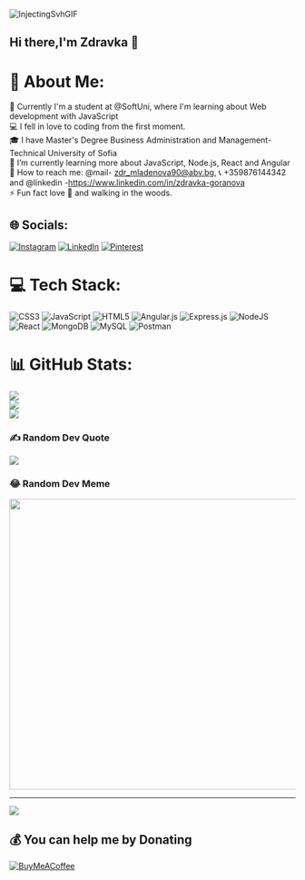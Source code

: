 ![InjectingSvhGIF](https://user-images.githubusercontent.com/106737347/215333515-c03fabdf-48de-4a33-9216-88afc9fbfe69.gif)

## Hi there,I'm Zdravka 👋

# 💫 About Me:
🔭 Currently I'm a student at  @SoftUni, where I'm learning about Web development with JavaScript<br>💻 I fell in love to coding from the first moment.<br>🎓 I have Master's Degree Business Administration and Management-Technical University of Sofia<br>🌱 I’m currently learning more about JavaScript, Node.js, React and Angular<br>📧 How to reach me: @mail-  zdr_mladenova90@abv.bg,
📞 +359876144342 and  @linkedin -https://www.linkedin.com/in/zdravka-goranova<br>⚡ Fun fact love 🚴 and walking in the woods.


## 🌐 Socials:
[![Instagram](https://img.shields.io/badge/Instagram-%23E4405F.svg?logo=Instagram&logoColor=white)](https://instagram.com/zdravka.goranova) [![LinkedIn](https://img.shields.io/badge/LinkedIn-%230077B5.svg?logo=linkedin&logoColor=white)](https://linkedin.com/in/zdravka-goranova) [![Pinterest](https://img.shields.io/badge/Pinterest-%23E60023.svg?logo=Pinterest&logoColor=white)](https://pinterest.com/@zdravkapgoranova) 

# 💻 Tech Stack:
![CSS3](https://img.shields.io/badge/css3-%231572B6.svg?style=for-the-badge&logo=css3&logoColor=white) ![JavaScript](https://img.shields.io/badge/javascript-%23323330.svg?style=for-the-badge&logo=javascript&logoColor=%23F7DF1E) ![HTML5](https://img.shields.io/badge/html5-%23E34F26.svg?style=for-the-badge&logo=html5&logoColor=white) ![Angular.js](https://img.shields.io/badge/angular.js-%23E23237.svg?style=for-the-badge&logo=angularjs&logoColor=white) ![Express.js](https://img.shields.io/badge/express.js-%23404d59.svg?style=for-the-badge&logo=express&logoColor=%2361DAFB) ![NodeJS](https://img.shields.io/badge/node.js-6DA55F?style=for-the-badge&logo=node.js&logoColor=white) ![React](https://img.shields.io/badge/react-%2320232a.svg?style=for-the-badge&logo=react&logoColor=%2361DAFB) ![MongoDB](https://img.shields.io/badge/MongoDB-%234ea94b.svg?style=for-the-badge&logo=mongodb&logoColor=white) ![MySQL](https://img.shields.io/badge/mysql-%2300f.svg?style=for-the-badge&logo=mysql&logoColor=white) ![Postman](https://img.shields.io/badge/Postman-FF6C37?style=for-the-badge&logo=postman&logoColor=white)
# 📊 GitHub Stats:
![](https://github-readme-stats.vercel.app/api?username=ZdravkaGoranova&theme=buefy&hide_border=false&include_all_commits=false&count_private=false)<br/>
![](https://github-readme-streak-stats.herokuapp.com/?user=ZdravkaGoranova&theme=buefy&hide_border=false)<br/>
![](https://github-readme-stats.vercel.app/api/top-langs/?username=ZdravkaGoranova&theme=buefy&hide_border=false&include_all_commits=false&count_private=false&layout=compact)

### ✍️ Random Dev Quote
![](https://quotes-github-readme.vercel.app/api?type=horizontal&theme=radical)

### 😂 Random Dev Meme
<img src="https://random-memer.herokuapp.com/" width="512px"/>

---
[![](https://visitcount.itsvg.in/api?id=ZdravkaGoranova&icon=0&color=0)](https://visitcount.itsvg.in)

  ## 💰 You can help me by Donating
  [![BuyMeACoffee](https://img.shields.io/badge/Buy%20Me%20a%20Coffee-ffdd00?style=for-the-badge&logo=buy-me-a-coffee&logoColor=black)](https://buymeacoffee.com/ZdravkaGoranova) 

  
<!-- Proudly created with GPRM ( https://gprm.itsvg.in ) -->
